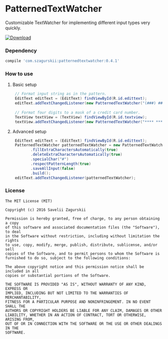 PatternedTextWatcher
========

Customizable TextWatcher for implementing different input types very quickly.

[![Download](https://api.bintray.com/packages/zsavely/maven/patternedtextwatcher/images/download.svg) ](https://bintray.com/zsavely/maven/patternedtextwatcher/_latestVersion)

### Dependency
```groovy
compile 'com.szagurskii:patternedtextwatcher:0.4.1'
```

### How to use

1. Basic setup

    ```java
     // Format input string as in the pattern.
     EditText editText = (EditText) findViewById(R.id.edittext);
     editText.addTextChangedListener(new PatternedTextWatcher("(###) ###-##-##"));
     
     // Format four digits to a mask of a credit card number. 
     TextView textView = (TextView) findViewById(R.id.textview);
     textView.addTextChangedListener(new PatternedTextWatcher("**** **** **** ####"));
    ```

2. Advanced setup
    ```java
     EditText editText = (EditText) findViewById(R.id.edittext);
     PatternedTextWatcher patternedTextWatcher = new PatternedTextWatcher.Builder("###-###")
            .fillExtraCharactersAutomatically(true)
            .deleteExtraCharactersAutomatically(true)
            .specialChar("#")
            .respectPatternLength(true)
            .saveAllInput(false)
            .build();
     editText.addTextChangedListener(patternedTextWatcher);
    ```
    
### License

    The MIT License (MIT)

    Copyright (c) 2016 Savelii Zagurskii

    Permission is hereby granted, free of charge, to any person obtaining a copy
    of this software and associated documentation files (the "Software"), to deal
    in the Software without restriction, including without limitation the rights
    to use, copy, modify, merge, publish, distribute, sublicense, and/or sell
    copies of the Software, and to permit persons to whom the Software is
    furnished to do so, subject to the following conditions:

    The above copyright notice and this permission notice shall be included in all
    copies or substantial portions of the Software.

    THE SOFTWARE IS PROVIDED "AS IS", WITHOUT WARRANTY OF ANY KIND, EXPRESS OR
    IMPLIED, INCLUDING BUT NOT LIMITED TO THE WARRANTIES OF MERCHANTABILITY,
    FITNESS FOR A PARTICULAR PURPOSE AND NONINFRINGEMENT. IN NO EVENT SHALL THE
    AUTHORS OR COPYRIGHT HOLDERS BE LIABLE FOR ANY CLAIM, DAMAGES OR OTHER
    LIABILITY, WHETHER IN AN ACTION OF CONTRACT, TORT OR OTHERWISE, ARISING FROM,
    OUT OF OR IN CONNECTION WITH THE SOFTWARE OR THE USE OR OTHER DEALINGS IN THE
    SOFTWARE.
